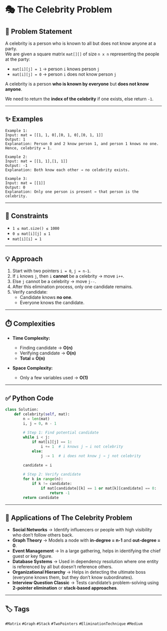 # 🎭 The Celebrity Problem

## 📌 Problem Statement
A celebrity is a person who is known to all but does not know anyone at a party.  
We are given a square matrix `mat[][]` of size `n x n` representing the people at the party:  

- `mat[i][j] = 1` → person `i` knows person `j`  
- `mat[i][j] = 0` → person `i` does not know person `j`  

A celebrity is a person **who is known by everyone** but **does not know anyone**.  

We need to return the **index of the celebrity** if one exists, else return `-1`.

---

## ✨ Examples
```text
Example 1:
Input: mat = [[1, 1, 0],[0, 1, 0],[0, 1, 1]]
Output: 1
Explanation: Person 0 and 2 know person 1, and person 1 knows no one. Hence, celebrity = 1.

Example 2:
Input: mat = [[1, 1],[1, 1]]
Output: -1
Explanation: Both know each other → no celebrity exists.

Example 3:  
Input: mat = [[1]]
Output: 0
Explanation: Only one person is present → that person is the celebrity.
```
---

## 📝 Constraints
- `1 ≤ mat.size() ≤ 1000`  
- `0 ≤ mat[i][j] ≤ 1`  
- `mat[i][i] = 1`  

---

## 💡 Approach
1. Start with two pointers `i = 0`, `j = n-1`.  
2. If `i` knows `j`, then `i` **cannot** be a celebrity → move `i++`.  
3. Else `j` cannot be a celebrity → move `j--`.  
4. After this elimination process, only one candidate remains.  
5. Verify candidate:  
   - Candidate knows **no one**.  
   - Everyone knows the candidate.  

---
## ⏱️ Complexities

- **Time Complexity:**  
  - Finding candidate → **O(n)**  
  - Verifying candidate → **O(n)**  
  - **Total = O(n)**  

- **Space Complexity:**  
  - Only a few variables used → **O(1)**
---

## ✅ Python Code
```python
class Solution:
    def celebrity(self, mat):
        n = len(mat)
        i, j = 0, n - 1
        
        # Step 1: Find potential candidate
        while i < j:
            if mat[i][j] == 1:
                i += 1  # i knows j → i not celebrity
            else:
                j -= 1  # i does not know j → j not celebrity
        
        candidate = i
        
        # Step 2: Verify candidate
        for k in range(n):
            if k != candidate:
                if mat[candidate][k] == 1 or mat[k][candidate] == 0:
                    return -1
        return candidate
```
---
## 🚀 Applications of The Celebrity Problem

- **Social Networks** → Identify influencers or people with high visibility who don’t follow others back.  
- **Graph Theory** → Models a node with **in-degree = n-1** and **out-degree = 0**.  
- **Event Management** → In a large gathering, helps in identifying the chief guest or key figure.  
- **Database Systems** → Used in dependency resolution where one entity is referenced by all but doesn’t reference others.  
- **Organizational Hierarchy** → Helps in detecting the ultimate boss (everyone knows them, but they don’t know subordinates).  
- **Interview Question Classic** → Tests candidate’s problem-solving using **2-pointer elimination** or **stack-based approaches**.

---
## 🏷️ Tags

`#Matrix` `#Graph` `#Stack` `#TwoPointers` `#EliminationTechnique` `#Medium`









